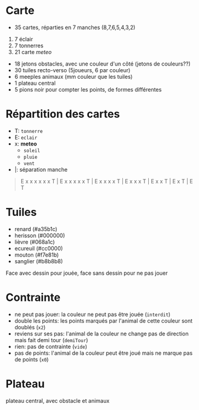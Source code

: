 # Carte
* 35 cartes, réparties en 7 manches (8,7,6,5,4,3,2)
1. 7 éclair
2. 7 tonnerres
3. 21 carte _meteo_
* 18 jetons obstacles, avec une couleur d'un côté (jetons de couleurs??)
* 30 tuiles recto-verso (5joueurs, 6 par couleur)
* 6 meeples animaux (mm couleur que les tuiles)
* 1 plateau central
* 5 pions noir pour compter les points, de formes différentes

# Répartition des cartes
* T: `tonnerre`
* E: `eclair`
* x: **meteo**
  * `soleil`
  * `pluie`
  * `vent`
* |: séparation manche

> E x x x x x x T | E x x x x x T | E x x x x T | E x x x T |  E x x T |  E x T | E T

# Tuiles
* renard (#a35b1c)
* herisson (#000000)
* lièvre (#068a1c)
* ecureuil (#cc0000)
* mouton (#f7e81b)
* sanglier (#b8b8b8)

Face avec dessin pour jouée, face sans dessin pour ne pas jouer

# Contrainte
* ne peut pas jouer: la couleur ne peut pas être jouée (`interdit`)
* double les points: les points marqués par l'animal de cette couleur sont doublés (`x2`)
* reviens sur ses pas: l'animal de la couleur ne change pas de direction mais fait demi tour (`demiTour`)
* rien: pas de contrainte (`vide`)
* pas de points: l'animal de la couleur peut être joué mais ne marque pas de points (`x0`)

 # Plateau 
 plateau central, avec obstacle et animaux
